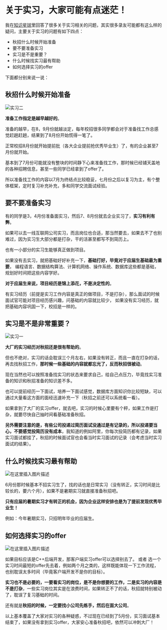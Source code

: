 
# 关于实习，大家可能有点迷茫！

我在[知识星球](https://mp.weixin.qq.com/s/QVF6upVMSbgvZy8lHZS3CQ)里回答了很多关于实习相关的问题，其实很多录友可能都有这么样的疑问，主要关于实习的问题有如下四点：

* 秋招什么时候开始准备
* 要不要准备实习 
* 实习是不是重要？ 
* 什么时候找实习最有帮助
* 如何选择实习的offer

下面都分别来说一说：

## 秋招什么时候开始准备

![实习二](https://img-blog.csdnimg.cn/20210502145513517.png) 

**准备工作指定是越早越好的**。 

准备的越早，在8，9月份就越淡定，每年校招很多同学都会对于准备找工作总感觉赶趟赶趟，结果到了8月份开始慌得一笔了。

正常校招8月份就开始提前批（各大企业提前抢优秀毕业生）了，有的企业甚至7月份就开始。

基本到了7月份可能就没有整块的时间静下心来准备找工作，那时候已经铺天盖地的各种招聘信息，甚至一些同学已经拿到了offer了。

所以准备找工作的内容以7月为终结点比较稳妥，七月份之后以复习为主，有个整体框架，定时复习补充补充，多和同学交流面试经验。

## 要不要准备实习

有的同学是3，4月份准备面实习，然后7、8月份就去企业实习了，**实习有利有弊**。

如果可以去一线互联网公司实习，而且岗位也合适，那当然要去，如果去不了也别难过，因为实习生大部分都是打杂，干的活甚至都写不到简历上。

也有一小部分的实习生能够真正做到项目。

如果没有去实习，就把基础好好补充一下，**基础打好，毕竟对于应届生基础最为重要**， 编程语言、数据结构算法、计算机网络、操作系统、数据库这些都是基础，规划好时间把这些内容学好。 

**对于应届生来说，项目经历是锦上添花，不是决定性的**。 

有实习经历（前提是实习工作内容是真正的做项目，不是打杂），那么面试的时候面试官可能对项目经历感兴趣，问基础的内容就比较少， 如果没有实习经历，就把基础内容巩固一下，校招是一样的。 

## 实习是不是非常重要？

![实习一](https://img-blog.csdnimg.cn/20210502114600147.png)

**大厂的实习经历对秋招还是很有帮助的**。


但也不绝对，实习的话会耽误三个月左右，如果没有转正，而且一直在打杂的话，再去找秋招工作，**那时候一些基础的内容就都忘光了，反而秋招很被动**。

现在当然也可以按照准备找实习的状态来要求自己，给自己点压力，毕竟找实习准备的知识和秋招准备的知识差不多。

也可以提前经历一下面试，培养一下面试感觉，数据库方面知识你比较短缺，可以通过大量看这方面的面经迅速补充一下（秋招之前还可以系统看一看）。

如果拿到了大厂的实习offer，就去吧，实习的时候心里要有个秤，如果工作是打杂，就要尽快自己抽时间看基础准备秋招。

**另外需要注意的是，有些公司投递过简历面试没通过是有记录的，所以投递要当心，不要感觉投简历没有成本**，我知道的例如阿里，你每次投简历都有记录，如果实习面试都挂了，秋招的时候面试官也会看当时实习面试的记录（会考虑当时实习面试的结果）。

## 什么时候找实习最有帮助

![在这里插入图片描述](https://img-blog.csdnimg.cn/20210502151249354.png)

6月份那时候基本不招实习生了，找的话也是日常实习（没有转正，实习时间是比较长的，要六个月），如果不是暑期实习就直接准备秋招吧。

**只有应届的暑期实习才有转正的机会，因为企业这样安排也是为了提前发现优秀毕业生！**

例如：今年暑期实习，只招明年毕业的应届生。


## 如何选择实习的offer 

![在这里插入图片描述](https://img-blog.csdnimg.cn/20210502152023574.png)

如果目标应该是C++后端开发，那客户端实习offer可以选择别去了。 或者 选一个实习时间最短的offer先去着，例如两个月之类的，这样既能体现一下工作流程，也别耽误太多时间（毕竟客户端开发不是你的目标）。

**实习也不是必要的，一要看实习的岗位，是不是你想要的工作，二是实习的内容是不是打杂**，一些实习岗位其实是在浪费时间，如果转正不了的话，秋招就特别被动了，耽误了复习基础的时间。

还有就是**秋招的时候，一定要找小公司先练手，然后在面大公司**。


以上基本覆盖了大家对实习的各种疑惑，不过现在已经到了5月份，实习面试基本结束了，如果没有拿到实习offer，大家安心准备秋招吧，依然可以冲刺大厂！


